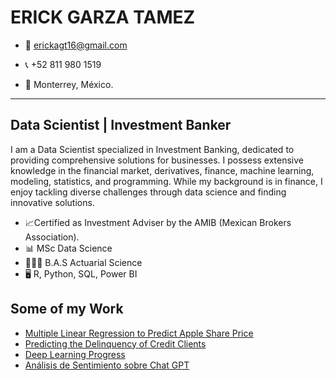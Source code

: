 # ERICK GARZA TAMEZ

* 📧 erickagt16@gmail.com

* 📞 +52 811 980 1519

* 📍 Monterrey, México.

---

## Data Scientist | Investment Banker

I am a Data Scientist specialized in Investment Banking, dedicated to providing comprehensive solutions for businesses. I possess extensive knowledge in the financial market, derivatives, finance, machine learning, modeling, statistics, and programming. While my background is in finance, I enjoy tackling diverse challenges through data science and finding innovative solutions.

* 📈Certified as Investment Adviser by the AMIB (Mexican Brokers Association). 
* 📊 MSc Data Science
* 🧑🏻‍🎓 B.A.S Actuarial Science
* 🖥️ R, Python, SQL, Power BI

## Some of my Work

* [Multiple Linear Regression to Predict Apple Share Price](https://github.com/erickgt00/proyectos/tree/main/Multiple%20Linear%20Regression)
* [Predicting the Delinquency of Credit Clients](https://github.com/erickgt00/proyectos/tree/main/Credit%20Default%20ML)
* [Deep Learning Progress](https://github.com/erickgt00/Deep-Learning/tree/main)
* [Análisis de Sentimiento sobre Chat GPT](https://github.com/erickgt00/Datos-Masivos/blob/main/Practicas/Analisis_Sentimiento_Twitter_Chatgpt.ipynb)

